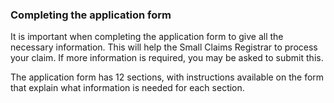 ###  Completing the application form

It is important when completing the application form to give all the necessary
information. This will help the Small Claims Registrar to process your claim.
If more information is required, you may be asked to submit this.

The application form has 12 sections, with instructions available on the form
that explain what information is needed for each section.
